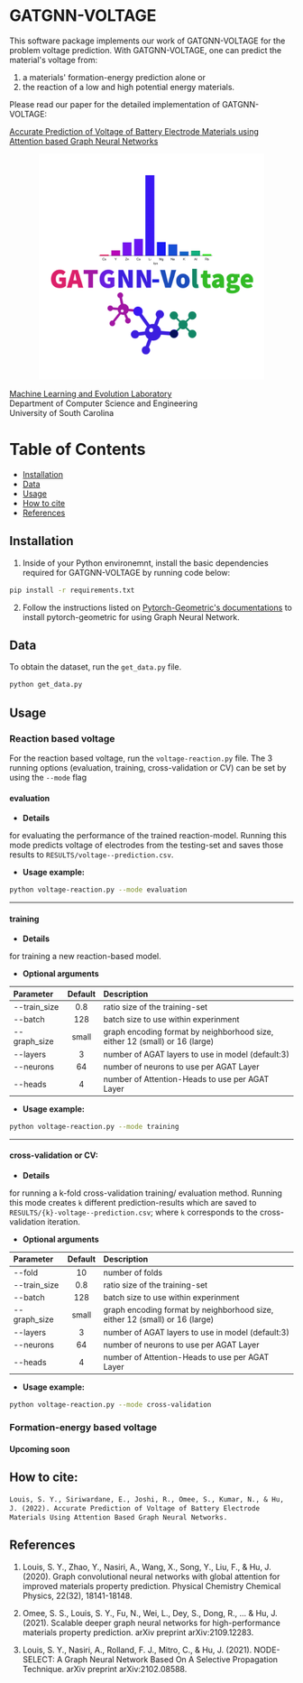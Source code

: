 # GATGNN-VOLTAGE
This software package implements our work of GATGNN-VOLTAGE for the problem voltage prediction. With GATGNN-VOLTAGE, one can predict the material's voltage from:
1. a materials' formation-energy prediction alone or
1. the reaction of a low and high potential energy materials.

Please read our paper for the detailed implementation of GATGNN-VOLTAGE:

[Accurate Prediction of Voltage of Battery Electrode Materials using Attention based Graph Neural Networks](https://pubs.acs.org/doi/full/10.1021/acsami.2c00029)

<p align="center">
<img src="/assets/imgs/GATGNN-Voltage.png" alt="GATGNN-VOLTAGE" width="400"/>
</p>

[Machine Learning and Evolution Laboratory](http://mleg.cse.sc.edu)<br />
Department of Computer Science and Engineering <br />
University of South Carolina <br />

# Table of Contents
* [Installation](#installation)
* [Data](#data)
* [Usage](#usage)
* [How to cite](#how-to-cite)
* [References](#references)

<a name="installation"></a>
## Installation
1. Inside of your Python environemnt, install the basic dependencies required for GATGNN-VOLTAGE by running code below:
```bash
pip install -r requirements.txt
```
2. Follow the instructions listed on [Pytorch-Geometric's documentations](https://pytorch-geometric.readthedocs.io/en/latest/notes/installation.html#installation) to install pytorch-geometric for using Graph Neural Network. 

<a name="data"></a>
## Data
To obtain the dataset, run the `get_data.py` file.
```bash
python get_data.py
```
<a name="usage"></a>
## Usage

### Reaction based voltage
For the reaction based voltage, run the `voltage-reaction.py` file. The 3 running options (evaluation, training, cross-validation or CV) can be set by using the `--mode` flag

#### evaluation   

- **Details**

for evaluating the performance of the trained reaction-model. Running this mode predicts voltage of electrodes from the testing-set and saves those results to `RESULTS/voltage--prediction.csv`.

- **Usage example:**
```bash
python voltage-reaction.py --mode evaluation
```
--- 

#### training

- **Details**

for training a new reaction-based model. 

- **Optional arguments**

| Parameter                 | Default       | Description   |	
| :------------------------ |:-------------:| :-------------|
| --train_size	       |	0.8          |ratio size of the training-set
| --batch             | 128          | batch size to use within experinment 
| --graph_size        | small        |graph encoding format by neighborhood size, either 12 (small) or 16 (large)
| --layers            | 3            |number of AGAT layers to use in model (default:3)
| --neurons           | 64           |number of neurons to use per AGAT Layer
| --heads             | 4            |number of Attention-Heads to use  per AGAT Layer

- **Usage example:**

```bash
python voltage-reaction.py --mode training
```
--- 

#### cross-validation or CV:
- **Details**

for running a k-fold cross-validation training/ evaluation method. Running this mode creates `k` different prediction-results which are saved to `RESULTS/{k}-voltage--prediction.csv`; where `k` corresponds to the cross-validation iteration.

- **Optional arguments**

| Parameter                 | Default       | Description   |	
| :------------------------ |:-------------:| :-------------|
| --fold              | 10           | number of folds 
| --train_size	       |	0.8          |ratio size of the training-set
| --batch             | 128          | batch size to use within experinment 
| --graph_size        | small        |graph encoding format by neighborhood size, either 12 (small) or 16 (large)
| --layers            | 3            |number of AGAT layers to use in model (default:3)
| --neurons           | 64           |number of neurons to use per AGAT Layer
| --heads             | 4            |number of Attention-Heads to use  per AGAT Layer

- **Usage example:**

```bash
python voltage-reaction.py --mode cross-validation
```

### Formation-energy based voltage
#### Upcoming soon

<a name="how-to-cite"></a>
## How to cite:<br />
```
Louis, S. Y., Siriwardane, E., Joshi, R., Omee, S., Kumar, N., & Hu, J. (2022). Accurate Prediction of Voltage of Battery Electrode Materials Using Attention Based Graph Neural Networks.
```

<a name="references"></a>
## References

1. Louis, S. Y., Zhao, Y., Nasiri, A., Wang, X., Song, Y., Liu, F., & Hu, J. (2020). Graph convolutional neural networks with global attention for improved materials property prediction. Physical Chemistry Chemical Physics, 22(32), 18141-18148.

1. Omee, S. S., Louis, S. Y., Fu, N., Wei, L., Dey, S., Dong, R., ... & Hu, J. (2021). Scalable deeper graph neural networks for high-performance materials property prediction. arXiv preprint arXiv:2109.12283.

1. Louis, S. Y., Nasiri, A., Rolland, F. J., Mitro, C., & Hu, J. (2021). NODE-SELECT: A Graph Neural Network Based On A Selective Propagation Technique. arXiv preprint arXiv:2102.08588.
